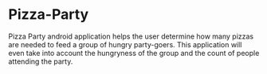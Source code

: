 # Pizza-Party
Pizza Party android application helps the user determine how many pizzas are needed to feed a group of hungry party-goers.
This application will even take into account the hungryness of the group and the count of people attending the party.
